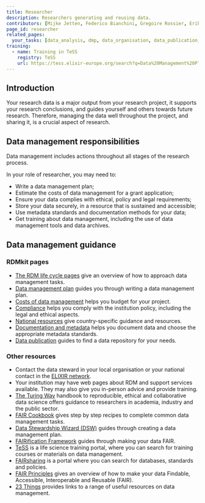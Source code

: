 ```yaml
---
title: Researcher
description: Researchers generating and reusing data.
contributors: [Mijke Jetten, Federico Bianchini, Gregoire Rossier, Erik Hjerde, Siiri Fuchs, Minna Ahokas, Priit Adler, Alexander Botzki, Robert Andrews, Celia van Gelder, Daniel Wibberg, Graham Hughes, Marko Vidak, Pedro Fernandes, Pinar Alper, Victoria Dominguez D. Angel, Wolmar Nyberg Åkerström, Alexia Cardona, Munazah Andrabi]
page_id: researcher
related_pages: 
  your_tasks: [data_analysis, dmp, data_organisation, data_publication, data_quality, existing_data, metadata, identifiers, data_provenance]
training:
  - name: Training in TeSS
    registry: TeSS
    url: https://tess.elixir-europe.org/search?q=Data%20Management%20Planning#materials
---
```


## Introduction
Your research data is a major output from your research project, it supports your research conclusions, and guides yourself and others towards future research. Therefore, managing the data well throughout the project, and sharing it, is a crucial aspect of research.

## Data management responsibilities

Data management includes actions throughout all stages of the research process. 

In your role of researcher, you may need to:

 * Write a data management plan;
 * Estimate the costs of data management for a grant application;
 * Ensure your data complies with ethical, policy and legal requirements;
 * Store your data securely, in a resource that is sustained and accessible;
 * Use metadata standards and documentation methods for your data;
 * Get training about data management, including the use of data management tools and data archives.

## Data management guidance

### RDMkit pages

 * [The RDM life cycle pages](https://rdmkit.elixir-europe.org/data_life_cycle) give an overview of how to approach data management tasks.
 * [Data management plan](https://rdmkit.elixir-europe.org/data_management_plan) guides you through writing a data management plan.
 * [Costs of data management](https://rdmkit.elixir-europe.org/costs_data_management) helps you budget for your project.
 * [Compliance](https://rdmkit.elixir-europe.org/compliance_monitoring) helps you comply with the institution policy, including the legal and ethical aspects.
 * [National resources](https://rdmkit.elixir-europe.org/national_resources) give country-specific guidance and resources.
 * [Documentation and metadata](https://rdmkit.elixir-europe.org/metadata_management) helps you document data and choose the appropriate metadata standards.
 * [Data publication](https://rdmkit.elixir-europe.org/data_publication) guides to find a data repository for your needs.

### Other resources

 * Contact the data steward in your local organisation or your national contact in the [ELIXIR network](https://elixir-europe.org/about-us/how-funded/eu-projects/converge/wp1/dm-coordinators).
 * Your institution may have web pages about RDM and support services available. They may also give you in-person advice and provide training.
 * [The Turing Way](https://the-turing-way.netlify.app/reproducible-research/rdm.html) handbook to reproducible, ethical and collaborative data science offers guidance to researchers in academia, industry and the public sector.
 * [FAIR Cookbook](https://faircookbook.elixir-europe.org/) gives step by step recipes to complete common data management tasks.
 * [Data Stewardship Wizard (DSW)](https://ds-wizard.org/) guides through creating a data management plan.
 * [FAIRification Framework](https://fairplus-project.eu/fairplus-outputs/) guides through making your data FAIR.
 * [TeSS](https://tess.elixir-europe.org/) is a life science training portal, where you can search for training courses or materials on data management.
 * [FAIRsharing](https://fairsharing.org/) is a portal where you can search for databases, standards and policies.
 * [FAIR Principles](https://www.go-fair.org/fair-principles/) gives an overview of how to make your data Findable, Accessible, Interoperable and Reusable (FAIR).
 * [23 Things](https://23things.sites.uu.nl/) provides links to a range of useful resources on data management. 

